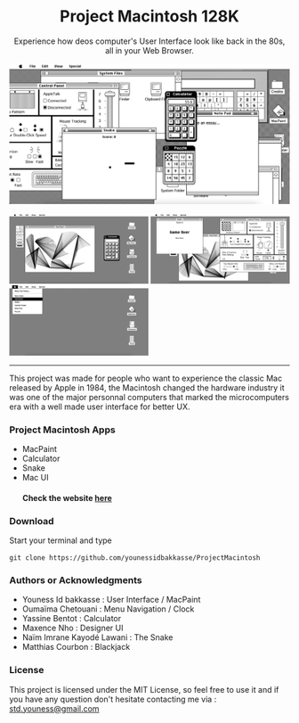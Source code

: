 <h1 align="center"> Project Macintosh 128K</h1>

<p align="center"> Experience how deos computer's User Interface look like back in the 80s, all in your Web Browser.</p>

<p align="center"><img src="/assets/icons/1.png" /></p>

<p float="left">
  <img src="/assets/icons/2.png" width="250" />
  <img src="/assets/icons/3.png" width="250" /> 
  <img src="/assets/icons/4.png" width="250" />
</p>

<hr/>

<p> This project was made for people who want to experience the classic Mac released by Apple in 1984, the Macintosh changed the hardware industry it was one of the major personnal computers that marked the microcomputers era with a well made user interface for better UX. </p>

<h3> Project Macintosh Apps </h3>

<ul>
  <li>MacPaint</li>
  <li>Calculator</li>
  <li>Snake</li>
  <li>Mac UI</li>
  <h4> Check the website <a href="https://macintosh.netlify.app/" target="_blank">here</a></h4>
</ul>

<h3> Download </h3>
Start your terminal and type

```shell
git clone https://github.com/younessidbakkasse/ProjectMacintosh
```

<h3>Authors or Acknowledgments</h3>
<ul>
  <li>Youness Id bakkasse : User Interface / MacPaint</li>
  <li>Oumaïma Chetouani : Menu Navigation / Clock</li>
  <li>Yassine Bentot : Calculator </li>
  <li>Maxence Nho : Designer UI</li>
  <li>Naïm Imrane Kayodé Lawani : The Snake</li>
  <li>Matthias Courbon : Blackjack </li>
</ul>

<h3>License</h3>

This project is licensed under the MIT License, so feel free to use it and if you have any question don't hesitate contacting me via : std.youness@gmail.com
